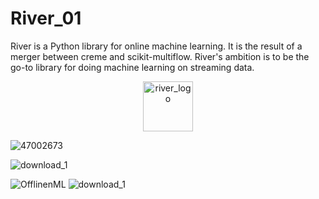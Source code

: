 # River_01
River is a Python library for online machine learning. It is the result of a merger between creme and scikit-multiflow. River's ambition is to be the go-to library for doing machine learning on streaming data.

<p align="center">
  <img height="80px" src="docs/img/logo.svg" alt="river_logo">
</p>




![47002673](https://user-images.githubusercontent.com/15075906/135607687-86e5ecf6-b929-46c3-9710-31d01771b7e4.png)


![download_1](https://user-images.githubusercontent.com/15075906/135607350-636e9722-2741-4d2c-8e99-fe62a424af53.png)


![OfflinenML](https://user-images.githubusercontent.com/15075906/135607336-97e31552-668c-4d9a-bd7e-4f9d4cd99b57.png)
![download_1](https://user-images.githubusercontent.com/15075906/135607350-636e9722-2741-4d2c-8e99-fe62a424af53.png)

